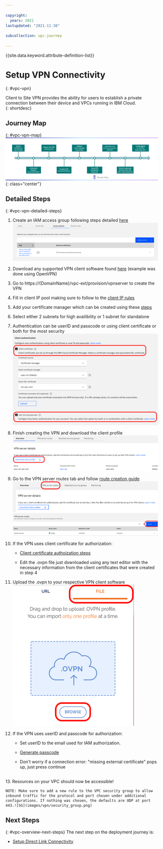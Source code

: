 ```yaml
---

copyright:
  years: 2021
lastupdated: "2021-11-30"

subcollection: vpc-journey

---
```


{{site.data.keyword.attribute-definition-list}}

# Setup VPN Connectivity
{: #vpc-vpn}

Client to Site VPN provides the ability for users to establish a private connection between their device and VPCs running in IBM Cloud.  
{: shortdesc}

## Journey Map
{: #vpc-vpn-map}
![Architecture](images/vpn/journey-map.png){: class="center"}



## Detailed Steps
{: #vpc-vpn-detailed-steps}




1. Create an IAM access group following steps detailed [here](https://{DomainName}/docs/vpc?topic=vpc-client-to-site-authentication#creating-cert-manager-instance-import) ![Access](images/vpn/access.png)

   

2. Download any supported VPN client software found [here](https://{DomainName}/docs/vpc?topic=vpc-client-to-site-vpn-planning#vpn-client-software) (example was done using OpenVPN)

   

3. Go to https://{DomainName}/vpc-ext/provision/vpnserver to create the VPN

   

4. Fill in client IP pool making sure to follow to the [client IP rules](https://{DomainName}/docs/vpc?topic=vpc-client-to-site-vpn-planning) 

   

5. Add your certificate manager which can be created using these [steps](https://{DomainName}/docs/vpc?topic=vpc-client-to-site-authentication#creating-cert-manager-instance-import) 

   

6. Select either 2 subnets for high availibility or 1 subnet for standalone 

   

7. Authentication can be userID and passcode or using client certificate or both for the most security ![Authorization](images/vpn/authorization.png)

   

8. Finish creating the VPN and download the client profile ![Download](images/vpn/client_profile.png)

   

9. Go to the VPN server routes tab and follow [route creation guide](https://{DomainName}/docs/vpc?topic=vpc-vpn-client-to-site-routes&interface=ui#create-route-ui) ![route tab](images/vpn/route_tab.png) ![route tab](images/vpn/create_route.png)

   

10. If the VPN uses client certificate for authorization:  


    - [Client certificate authoization steps](https://{DomainName}/docs/vpc?topic=vpc-vpn-client-environment-setup&interface=ui)
    
    - Edit the .ovpn file just downloaded using any text editor with the necessary information from the client certificates that were created in step 4


      
11. Upload the .ovpn to your respective VPN client software ![upload-ova](images/vpn/ovpn_upload.png)


12. If the VPN uses userID and passcode for authorization:  


    - Set userID to the email used for IAM authorization. 
    
    - [Generate passcode](https://iam.cloud.ibm.com/identity/passcode)
    
    - Don't worry if a connection error: "missing external certificate" pops up, just press continue 


​      
13. Resources on your VPC should now be accessible!  

    NOTE: Make sure to add a new rule to the VPC security group to allow inbound traffic for the protocol and port chosen under additional configurations. If nothing was chosen, the defaults are UDP at port 443.![SG](images/vpn/security_group.png) 



## Next Steps

{: #vpc-overview-next-steps}
The next step on the deployment journey is:
* [Setup Direct Link Connectivity](/docs/vpc-journey?topic=vpc-journey-vpc-directlink)
